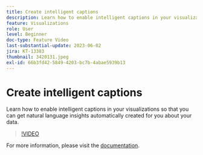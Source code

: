 ```yaml
---
title: Create intelligent captions
description: Learn how to enable intelligent captions in your visualizations so that you can get natural language insights automatically created for you about your data.
feature: Visualizations
role: User
level: Beginner
doc-type: Feature Video
last-substantial-update: 2023-06-02
jira: KT-13383
thumbnail: 3420131.jpeg
exl-id: 66b3fd42-5849-4203-bc7b-4abae5939b13
---
```

# Create intelligent captions

Learn how to enable intelligent captions in your visualizations so that you can get natural language insights automatically created for you about your data.

>[!VIDEO](https://video.tv.adobe.com/v/3420131/?learn=on)

For more information, please visit the [documentation](https://experienceleague.adobe.com/docs/analytics-platform/using/cja-workspace/visualizations/intelligent-captions.html?lang=en).
